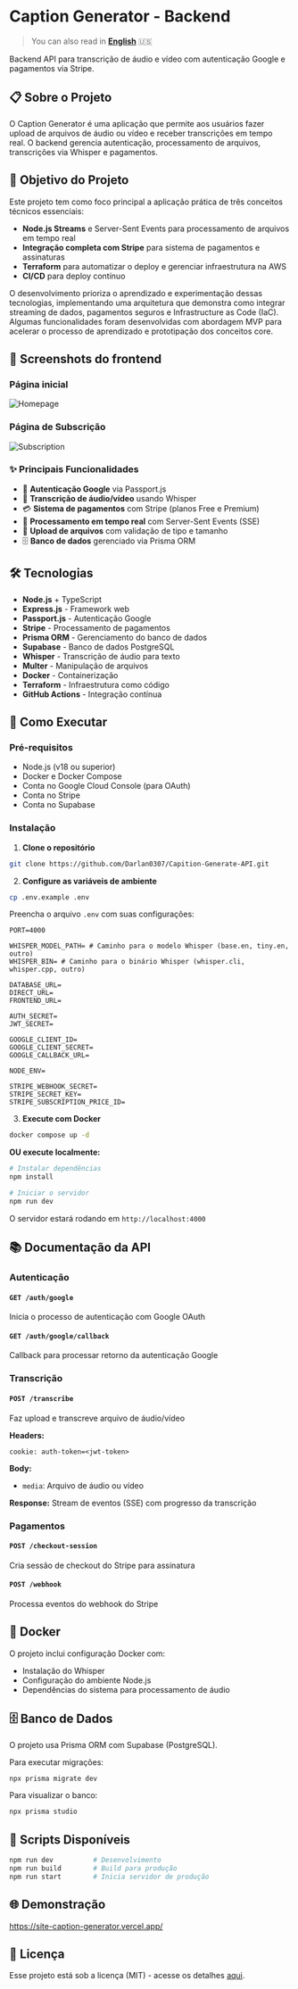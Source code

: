 # Caption Generator - Backend

> You can also read in **[English](./README.md)** 🇺🇸

Backend API para transcrição de áudio e vídeo com autenticação Google e pagamentos via Stripe.

## 📋 Sobre o Projeto

O Caption Generator é uma aplicação que permite aos usuários fazer upload de arquivos de áudio ou vídeo e receber transcrições em tempo real. O backend gerencia autenticação, processamento de arquivos, transcrições via Whisper e pagamentos.

## 🎯 Objetivo do Projeto

Este projeto tem como foco principal a aplicação prática de três conceitos técnicos essenciais:

- **Node.js Streams** e Server-Sent Events para processamento de arquivos em tempo real
- **Integração completa com Stripe** para sistema de pagamentos e assinaturas
- **Terraform** para automatizar o deploy e gerenciar infraestrutura na AWS
- **CI/CD** para deploy contínuo

O desenvolvimento prioriza o aprendizado e experimentação dessas tecnologias, implementando uma arquitetura que demonstra como integrar streaming de dados, pagamentos seguros e Infrastructure as Code (IaC). Algumas funcionalidades foram desenvolvidas com abordagem MVP para acelerar o processo de aprendizado e prototipação dos conceitos core.

## 📸 Screenshots do frontend

### Página inicial

![Homepage](./print-home.png)

### Página de Subscrição

![Subscription](./print-subscription.png)

### ✨ Principais Funcionalidades

- 🔐 **Autenticação Google** via Passport.js
- 🎵 **Transcrição de áudio/vídeo** usando Whisper
- 💳 **Sistema de pagamentos** com Stripe (planos Free e Premium)
- 🔄 **Processamento em tempo real** com Server-Sent Events (SSE)
- 📁 **Upload de arquivos** com validação de tipo e tamanho
- 🗄️ **Banco de dados** gerenciado via Prisma ORM

## 🛠️ Tecnologias

- **Node.js** + TypeScript
- **Express.js** - Framework web
- **Passport.js** - Autenticação Google
- **Stripe** - Processamento de pagamentos
- **Prisma ORM** - Gerenciamento do banco de dados
- **Supabase** - Banco de dados PostgreSQL
- **Whisper** - Transcrição de áudio para texto
- **Multer** - Manipulação de arquivos
- **Docker** - Containerização
- **Terraform** - Infraestrutura como código
- **GitHub Actions** - Integração contínua

## 🚀 Como Executar

### Pré-requisitos

- Node.js (v18 ou superior)
- Docker e Docker Compose
- Conta no Google Cloud Console (para OAuth)
- Conta no Stripe
- Conta no Supabase

### Instalação

1. **Clone o repositório**

```bash
git clone https://github.com/Darlan0307/Capition-Generate-API.git
```

2. **Configure as variáveis de ambiente**

```bash
cp .env.example .env
```

Preencha o arquivo `.env` com suas configurações:

```env
PORT=4000

WHISPER_MODEL_PATH= # Caminho para o modelo Whisper (base.en, tiny.en, outro)
WHISPER_BIN= # Caminho para o binário Whisper (whisper.cli, whisper.cpp, outro)

DATABASE_URL=
DIRECT_URL=
FRONTEND_URL=

AUTH_SECRET=
JWT_SECRET=

GOOGLE_CLIENT_ID=
GOOGLE_CLIENT_SECRET=
GOOGLE_CALLBACK_URL=

NODE_ENV=

STRIPE_WEBHOOK_SECRET=
STRIPE_SECRET_KEY=
STRIPE_SUBSCRIPTION_PRICE_ID=
```

3. **Execute com Docker**

```bash
docker compose up -d
```

**OU execute localmente:**

```bash
# Instalar dependências
npm install

# Iniciar o servidor
npm run dev
```

O servidor estará rodando em `http://localhost:4000`

## 📚 Documentação da API

### Autenticação

#### `GET /auth/google`

Inicia o processo de autenticação com Google OAuth

#### `GET /auth/google/callback`

Callback para processar retorno da autenticação Google

### Transcrição

#### `POST /transcribe`

Faz upload e transcreve arquivo de áudio/vídeo

**Headers:**

```
cookie: auth-token=<jwt-token>
```

**Body:**

- `media`: Arquivo de áudio ou vídeo

**Response:** Stream de eventos (SSE) com progresso da transcrição

### Pagamentos

#### `POST /checkout-session`

Cria sessão de checkout do Stripe para assinatura

#### `POST /webhook`

Processa eventos do webhook do Stripe

## 🐳 Docker

O projeto inclui configuração Docker com:

- Instalação do Whisper
- Configuração do ambiente Node.js
- Dependências do sistema para processamento de áudio

## 🗄️ Banco de Dados

O projeto usa Prisma ORM com Supabase (PostgreSQL).

Para executar migrações:

```bash
npx prisma migrate dev
```

Para visualizar o banco:

```bash
npx prisma studio
```

## 🔧 Scripts Disponíveis

```bash
npm run dev          # Desenvolvimento
npm run build        # Build para produção
npm run start        # Inicia servidor de produção
```

## 🌐 Demonstração

https://site-caption-generator.vercel.app/

## 📄 Licença

Esse projeto está sob a licença (MIT) - acesse os detalhes [aqui](https://choosealicense.com/licenses/mit/).
